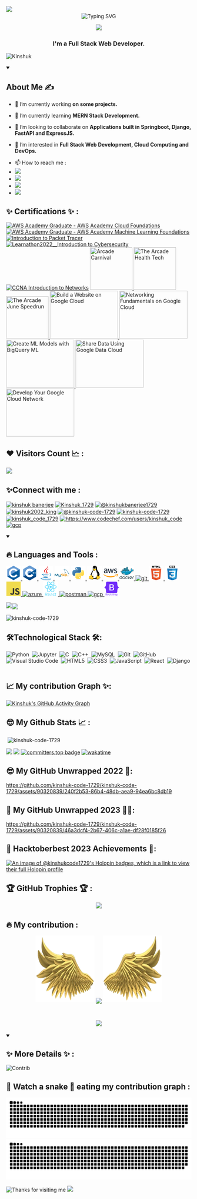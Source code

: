 <!--horizontal divider(gradiant)-->
<img src="https://user-images.githubusercontent.com/73097560/115834477-dbab4500-a447-11eb-908a-139a6edaec5c.gif">
<div align="center">
<img src="https://readme-typing-svg.herokuapp.com?font=Courgette&size=35&pause=1000&color=14D8DB&width=550&height=100&lines=Hi+there👋%2C+I'm+Kinshuk+Banerjee+!" alt="Typing SVG" />
</div>
<p align="center">
    <img src="https://readme-typing-svg.herokuapp.com/?lines=Welcome+to+my+GitHub+profile!;Have+a+look+around+it+😊!&font=Fira%20Code&color=%23D62F79&center=true&width=350&height=30">
</p>
<h3 align="center">I'm a Full Stack Web Developer.</h3>

![Kinshuk](https://user-images.githubusercontent.com/90320839/146675569-70a8a11a-7563-4bf5-9d7e-1ddb5c086c9b.jpeg)

<details open>
<summary> <h2>About Me ✍</h2></summary>
    
- 🔭 I’m currently working **on some projects.**

- 🌱 I’m currently learning **MERN Stack Development.**

- 👯 I’m looking to collaborate on **Applications built in Springboot, Django, FastAPI and ExpressJS.**

- 👀 I’m interested in **Full Stack Web Development, Cloud Computing and DevOps.**
</details>

- 📫 How to reach me : 
- <a href="mailto:cs2068@global.org.in"><img src="https://img.shields.io/badge/Gmail-D14836?style=for-the-badge&logo=gmail&logoColor=white"></a>
- <a href="https://www.youtube.com/@kinshukbanerjee1729" target="_blank"><img src="https://img.shields.io/badge/YouTube-FF0000?style=for-the-badge&logo=youtube&logoColor=white" target="_blank"/></a>
- [<img src = "https://img.shields.io/badge/twitter-%2320A1F1.svg?&style=for-the-badge&logo=twitter&logoColor=white">](https://twitter.com/Kinshuk_1729)
- [<img src="https://img.shields.io/badge/linkedin-430098?style=for-the-badge&logo=linkedin&logoColor=white" />](https://www.linkedin.com/in/kinshuk-banerjee1729/)
<!--- <a href="https://github.com/kinshuk-code-1729" target="_blank">
  <img src=https://img.shields.io/badge/github-%2324292e.svg?&style=for-the-badge&logo=github&logoColor=white alt=github style="margin-bottom: 5px;" /> </a>
- <a href="" target="_blank">
  <img src="https://img.shields.io/badge/Instagram-E4405F?style=for-the-badge&logo=instagram&logoColor=white" /> </a>
- <a href="" target="_blank"> 
  <img src="https://img.shields.io/badge/Facebook-1877F2?style=for-the-badge&logo=facebook&logoColor=white" /> </a>
- <a href=""><img src="https://img.shields.io/badge/Telegram-2CA5E0?style=for-the-badge&logo=telegram&logoColor=white"/></a>-->

## ✨ Certifications ✨ :

<!--START_SECTION:badges-->

[![AWS Academy Graduate - AWS Academy Cloud Foundations](https://images.credly.com/size/110x110/images/73e4a58b-a8ef-41a3-a7db-9183dd269882/image.png)](https://www.credly.com/badges/957561ad-7654-40e0-bc8c-2a796d52fc99/public_url "AWS Academy Graduate - AWS Academy Cloud Foundations")
[![AWS Academy Graduate - AWS Academy Machine Learning Foundations](https://images.credly.com/size/110x110/images/254b883a-44a3-4cec-b6f2-946a80522b39/image.png)](https://www.credly.com/badges/4cfc91dd-8126-4606-9bea-08a623ae4d80/public_url "AWS Academy Graduate - AWS Academy Machine Learning Foundations")
[![Introduction to Packet Tracer](https://images.credly.com/size/110x110/images/09b6d58c-763a-4b40-aea1-787d8f46bbcd/Intro2PT.png)](https://www.credly.com/badges/b2604db7-dadc-423b-83b6-7d8dfae78a88/public_url")
[![Learnathon2022__Introduction to Cybersecurity](https://images.credly.com/size/110x110/images/af8c6b4e-fc31-47c4-8dcb-eb7a2065dc5b/I2CS__1_.png)](https://www.credly.com/badges/ce55999c-d837-4da9-a7a8-3c2fdd10255c/public_url "Learnathon2022__Introduction to Cybersecurity")
[![CCNA Introduction to Networks](https://images.credly.com/size/110x110/images/70d71df5-f3dc-4380-9b9d-f22513a70417/CCNAITN__1_.png)](https://www.credly.com/badges/097c2a58-ed2e-4f95-aab0-d81daf9fdb06/public_url)
<a href="https://www.cloudskillsboost.google/public_profiles/2df7da12-fe4f-4835-9253-350a993779c7/badges/8025439" target="_blank"> <img title="Arcade Carnival" src="https://github.com/kinshuk-code-1729/kinshuk-code-1729/assets/90320839/f22eb0a5-b1bd-4bb9-901e-137941d2a9f2" height="115px" width="115px"> </a>
<a href="https://www.cloudskillsboost.google/public_profiles/2df7da12-fe4f-4835-9253-350a993779c7/badges/9241046" target="_blank"> <img title="The Arcade Health Tech" src="https://github.com/kinshuk-code-1729/kinshuk-code-1729/assets/90320839/9a662b90-e9ff-4fc4-a4a8-b2d1a420bd54" height="115px" width="115px"> </a>
<a href="https://www.cloudskillsboost.google/public_profiles/2df7da12-fe4f-4835-9253-350a993779c7/badges/9599875" target="_blank"> <img title="The Arcade June Speedrun" src="https://github.com/kinshuk-code-1729/kinshuk-code-1729/assets/90320839/08a8719b-de05-44a3-989e-91f41d6263cb" height="115px" width="115px"> </a>
<a href="https://www.credly.com/badges/52c57b02-7c27-4df9-a138-93c9d745f7ef/public_url" target="_blank"> <img title="Build a Website on Google Cloud" src="https://github.com/kinshuk-code-1729/kinshuk-code-1729/assets/90320839/43173791-18aa-4d33-91f7-16524930c20d" height="130px" width="185px"> </a>
<a href="https://www.credly.com/badges/ba680498-9ae5-4d4c-b829-97f9480be760/public_url" target="_blank"> <img title="Networking Fundamentals on Google Cloud" src="https://github.com/kinshuk-code-1729/kinshuk-code-1729/assets/90320839/b8902bf8-cee8-4fe3-b538-edb1da5289fd" height="130px" width="185px"> </a>
<a href="https://www.credly.com/badges/15e9e5ae-55dc-429e-8a3e-8e2fb90cb96e/public_url" target="_blank"> <img title="Create ML Models with BigQuery ML" src="https://github.com/kinshuk-code-1729/kinshuk-code-1729/assets/90320839/694b97a6-6c75-4064-9789-de99c43a4e43" height="130px" width="185px"> </a>
<a href="https://www.credly.com/badges/71f2b5cb-411a-4543-b010-6b3c8a7ed048/public_url" target="_blank"> <img title="Share Data Using Google Data Cloud" src="https://github.com/kinshuk-code-1729/kinshuk-code-1729/assets/90320839/5be33e68-c898-4db9-be9b-ba023cdf61d8" height="130px" width="185px"> </a>
<a href="https://www.credly.com/badges/8ae74279-a3d2-43b7-8231-b27ce899c6b7/public_url" target="_blank"> <img title="Develop Your Google Cloud Network" src="https://github.com/kinshuk-code-1729/kinshuk-code-1729/assets/90320839/46cd0f19-cbde-4562-9750-b157d43904eb" height="130px" width="185px"> </a>


<!--END_SECTION:badges-->

## ❤ Visitors Count 🗠 :
<p align = "left">
  <img src="https://profile-counter.glitch.me/kinshuk-code-1729/count.svg" />
</p>

## ✨Connect with me :
<p align="left">
<a href="https://www.linkedin.com/in/kinshuk-banerjee1729/" target="blank"><img align="center" src="https://raw.githubusercontent.com/rahuldkjain/github-profile-readme-generator/master/src/images/icons/Social/linked-in-alt.svg" alt="kinshuk banerjee" height="30" width="40" /></a>
<a href="https://twitter.com/intent/follow?screen_name=Kinshuk_1729" target="blank"><img align="center" src="https://raw.githubusercontent.com/rahuldkjain/github-profile-readme-generator/master/src/images/icons/Social/twitter.svg" alt="Kinshuk_1729" height="30" width="40" /></a>
<a href="https://www.youtube.com/@kinshukbanerjee1729" target="blank"><img align="center" src="https://raw.githubusercontent.com/rahuldkjain/github-profile-readme-generator/master/src/images/icons/Social/youtube.svg" alt="@kinshukbanerjee1729" height="30" width="40" /></a>
<!--<a href="https://t.me/kinshukbanerjee" target="blank"><img align="center" src="https://cdn3.iconfinder.com/data/icons/social-icons-33/512/Telegram-512.png" alt="kinshukbanerjee" height="30" width="30" /></a>
<a href="" target="blank"><img align="center" src="https://raw.githubusercontent.com/rahuldkjain/github-profile-readme-generator/master/src/images/icons/Social/facebook.svg" alt="kinshuk banerjee" height="30" width="40" /></a>
<a href="" target="blank"><img align="center" src="https://raw.githubusercontent.com/rahuldkjain/github-profile-readme-generator/master/src/images/icons/Social/instagram.svg" alt="king_shook_1729" height="30" width="40" /></a>
<a href="" target="blank"><img align="center" src="https://cdn0.iconfinder.com/data/icons/social-circle-3/72/Whatsapp-512.png" alt="honest888" height="30" width="30" /></a>-->
<a href="https://www.hackerrank.com/profile/kinshuk_code1729" target="blank"><img align="center" src="https://raw.githubusercontent.com/rahuldkjain/github-profile-readme-generator/master/src/images/icons/Social/hackerrank.svg" alt="kinshuk2002_king" height="30" width="40" /></a>
<a href="https://www.hackerearth.com/@kinshuk-code-1729" target="blank"><img align="center" src="https://raw.githubusercontent.com/rahuldkjain/github-profile-readme-generator/master/src/images/icons/Social/hackerearth.svg" alt="@kinshuk-code-1729" height="30" width="40" /></a>
<a href="https://www.leetcode.com/kinshuk-code-1729" target="blank"><img align="center" src="https://raw.githubusercontent.com/rahuldkjain/github-profile-readme-generator/master/src/images/icons/Social/leet-code.svg" alt="kinshuk-code-1729" height="30" width="40" /></a>
<a href="https://auth.geeksforgeeks.org/user/kinshuk_code_1729" target="blank"><img align="center" src="https://raw.githubusercontent.com/rahuldkjain/github-profile-readme-generator/master/src/images/icons/Social/geeks-for-geeks.svg" alt="kinshuk_code_1729" height="30" width="40" /></a>
<a href="https://www.codechef.com/users/kinshuk_code" target="blank"><img align="center" src="https://cdn.jsdelivr.net/npm/simple-icons@3.1.0/icons/codechef.svg" alt="https://www.codechef.com/users/kinshuk_code" height="30" width="40" /></a>
<a href="https://www.cloudskillsboost.google/public_profiles/2df7da12-fe4f-4835-9253-350a993779c7" target="_blank" rel="noreferrer"> <img src="https://www.vectorlogo.zone/logos/google_cloud/google_cloud-icon.svg" alt="gcp" width="40" height="30"/> </a>
</p>

<details open>
<summary><h2>🔥 Languages and Tools :</h2></summary>
<p align="left"> <a href="https://www.cprogramming.com/" target="_blank" rel="noreferrer"> <img src="https://raw.githubusercontent.com/devicons/devicon/master/icons/c/c-original.svg" alt="c" width="40" height="40"/> </a> <a href="https://www.w3schools.com/cpp/" target="_blank" rel="noreferrer"> <img src="https://raw.githubusercontent.com/devicons/devicon/master/icons/cplusplus/cplusplus-original.svg" alt="cplusplus" width="40" height="40"/> </a> <a href="https://www.java.com" target="_blank" rel="noreferrer"> <img src="https://raw.githubusercontent.com/devicons/devicon/master/icons/java/java-original.svg" alt="java" width="40" height="40"/> </a> <a href="https://www.mysql.com/" target="_blank" rel="noreferrer"> <img src="https://raw.githubusercontent.com/devicons/devicon/master/icons/mysql/mysql-original-wordmark.svg" alt="mysql" width="40" height="40"/> </a> <a href="https://www.python.org" target="_blank" rel="noreferrer"> <img src="https://raw.githubusercontent.com/devicons/devicon/master/icons/python/python-original.svg" alt="python" width="40" height="40"/> </a> <a href="https://www.linux.org/" target="_blank" rel="noreferrer"> <img src="https://raw.githubusercontent.com/devicons/devicon/master/icons/linux/linux-original.svg" alt="linux" width="40" height="40"/> </a><a href="https://aws.amazon.com" target="_blank" rel="noreferrer"> <img src="https://raw.githubusercontent.com/devicons/devicon/master/icons/amazonwebservices/amazonwebservices-original-wordmark.svg" alt="aws" width="40" height="40"/> </a> <a href="https://www.docker.com/" target="_blank" rel="noreferrer"> <img src="https://raw.githubusercontent.com/devicons/devicon/master/icons/docker/docker-original-wordmark.svg" alt="docker" width="40" height="40"/> </a> <a href="https://git-scm.com/" target="_blank" rel="noreferrer"> <img src="https://www.vectorlogo.zone/logos/git-scm/git-scm-icon.svg" alt="git" width="40" height="40"/> </a> <a href="https://www.w3schools.com/html/default.asp" target="_blank" rel="noreferrer"> <img src="https://raw.githubusercontent.com/devicons/devicon/master/icons/html5/html5-original-wordmark.svg" alt="html5" width="40" height="40"/> </a>   <a href="https://www.w3schools.com/css/" target="_blank" rel="noreferrer"> <img src="https://raw.githubusercontent.com/devicons/devicon/master/icons/css3/css3-original-wordmark.svg" alt="css3" width="40" height="40"/> </a> <a href="https://www.w3schools.com/js/default.asp" target="_blank" rel="noreferrer"> <img src="https://raw.githubusercontent.com/devicons/devicon/master/icons/javascript/javascript-original.svg" alt="javascript" width="40" height="40"/> </a> <a href="https://azure.microsoft.com/en-in/" target="_blank" rel="noreferrer"> <img src="https://www.vectorlogo.zone/logos/microsoft_azure/microsoft_azure-icon.svg" alt="azure" width="40" height="40"/> </a> <a href="https://reactjs.org/" target="_blank" rel="noreferrer"> <img src="https://raw.githubusercontent.com/devicons/devicon/master/icons/react/react-original-wordmark.svg" alt="react" width="40" height="40"/> </a> <a href="https://postman.com" target="_blank" rel="noreferrer"> <img src="https://www.vectorlogo.zone/logos/getpostman/getpostman-icon.svg" alt="postman" width="40" height="40"/> </a> <a href="https://cloud.google.com" target="_blank" rel="noreferrer"> <img src="https://www.vectorlogo.zone/logos/google_cloud/google_cloud-icon.svg" alt="gcp" width="40" height="40"/> </a> <a href="https://getbootstrap.com" target="_blank"><img src="https://raw.githubusercontent.com/devicons/devicon/master/icons/bootstrap/bootstrap-plain-wordmark.svg" alt="bootstrap" width="40" height="40" /></a>
</p>
</details>

<p><img align="left" src="https://github-profile-summary-cards.vercel.app/api/cards/most-commit-language?username=kinshuk-code-1729&theme=highcontrast" /></p>
<p><img align="center" src="https://github-profile-summary-cards.vercel.app/api/cards/repos-per-language?username=kinshuk-code-1729&theme=highcontrast"/></p>
<p><img align="center" src="https://github-readme-stats.vercel.app/api/top-langs/?username=kinshuk-code-1729&theme=highcontrast&layout=pie" alt="kinshuk-code-1729" /></p>

## 🛠Technological Stack 🛠:
![Python](https://img.shields.io/badge/-Python-ffffff?style=flat&logo=python&logoColor=007ACC)&nbsp;
![Jupyter](https://img.shields.io/badge/-Jupyter-ffffff?style=flat&logo=jupyter&logoColor=007ACC)&nbsp;
![C](https://img.shields.io/badge/-C-ffffff?style=flat&logo=cplusplus&logoColor=007ACC)&nbsp;
![C++](https://img.shields.io/badge/-C++-ffffff?style=flat&logo=cplusplus&logoColor=007ACC)&nbsp;
![MySQL](https://img.shields.io/badge/Mysql-282C34?logo=Mysql&logoColor=F7DF1E)&nbsp;
![Git](https://img.shields.io/badge/git-282C34?logo=git&logoColor=F05032)&nbsp;
![GitHub](https://img.shields.io/badge/-GitHub-ffffff?style=flat&logo=github&logoColor=000000)&nbsp;
![Visual Studio Code](https://img.shields.io/badge/VS%20Code-282C34?logo=visual-studio-code&logoColor=007ACC)&nbsp;
![HTML5](https://img.shields.io/badge/HTML5-282C34?logo=html5&logoColor=E34F26)&nbsp;
![CSS3](https://img.shields.io/badge/CSS3-282C34?logo=css3&logoColor=1572B6)&nbsp;
![JavaScript](https://img.shields.io/badge/JavaScript-282C34?logo=javascript&logoColor=F7DF1E)&nbsp;
![React](https://img.shields.io/badge/React-282C34?logo=React&logoColor=61DBFB)&nbsp;
![Django](https://img.shields.io/badge/Django-282C34?logo=Django&logoColor=41B883)&nbsp;


## 📈 My contribution Graph ✨:
<!-- <a href="#"><img alt="Kinshuk's Activity Graph" src="https://github-readme-activity-graph.vercel.app/graph/?username=kinshuk-code-1729&bg_color=1F222E&color=F8D866&line=F85D7F&point=FFFFFF&hide_border=true" /></a>-->

[![Kinshuk's GitHub Activity Graph](https://github-readme-activity-graph.vercel.app/graph?username=kinshuk-code-1729&bg_color=0d1117&color=ffffff&line=00b3ff&point=f9fafa&area=true&hide_border=true)](https://github.com/kinshuk-code-1729/github-readme-activity-graph)

## 😎 My Github Stats 📈 : 
<p>&nbsp;<img align="center" src="https://github-readme-stats.vercel.app/api?username=kinshuk-code-1729&theme=maroongold&show_icons=true&locale=en" alt="kinshuk-code-1729" /></p>

![](https://img.shields.io/github/followers/kinshuk-code-1729?style=social)
![](https://img.shields.io/github/stars/kinshuk-code-1729?style=social)
[![committers.top badge](https://user-badge.committers.top/india/kinshuk-code-1729.svg)](https://user-badge.committers.top/india/kinshuk-code-1729)
[![wakatime](https://wakatime.com/badge/user/f54b086e-b125-4c3f-b297-4ef53b6d1e7b.svg)](https://wakatime.com/@f54b086e-b125-4c3f-b297-4ef53b6d1e7b)

## 😎 My GitHub Unwrapped 2022 🌟:
https://github.com/kinshuk-code-1729/kinshuk-code-1729/assets/90320839/240f2b53-86b4-48db-aea9-94ea6bc8db19

## 🤩 My GitHub Unwrapped 2023 🤩🌟:
https://github.com/kinshuk-code-1729/kinshuk-code-1729/assets/90320839/46a3dcf4-2b67-406c-a1ae-df28f0185f26

## 🌟 Hacktoberbest 2023 Achievements 🤩:
[![An image of @kinshukcode1729's Holopin badges, which is a link to view their full Holopin profile](https://holopin.me/kinshukcode1729)](https://holopin.io/@kinshukcode1729)

## 🏆 GitHub Trophies 🏆 : 
<p align="center"><a href="https://github.com/ryo-ma/github-profile-trophy" target="_blank"><img src="https://github-profile-trophy.vercel.app/?username=kinshuk-code-1729&theme=radical"/>
</a>
</p>

## 🔥 My contribution :
<p align="center"><a>
   <img height="180" width="160" src="https://github.com/Nitesh-thapliyal/Nitesh-thapliyal/blob/main/left.png">
   <img align="center" src="https://github-readme-streak-stats.herokuapp.com/?user=kinshuk-code-1729&theme=dark&ring=ff1000&currStreakNum=ffffff"/>
   <img height="180" width="160" src="https://github.com/Nitesh-thapliyal/Nitesh-thapliyal/blob/main/right.png">
</p>
<br/>
<p>
    <div align="center">
<a href="https://github.com/kinshuk-code-1729">
    <img src="http://github-profile-summary-cards.vercel.app/api/cards/profile-details?username=kinshuk-code-1729&theme=outrun" />
  </a>
</div>
</p>


<details open>
<summary> <h2>✨ More Details ✨ :</h2> </summary>

![Contrib](https://github.com/kinshuk-code-1729/kinshuk-code-1729/assets/90320839/06182317-9da8-4b86-a0fa-d99056b1c598)


<!-- ![Metrics](https://metrics.lecoq.io/kinshuk-code-1729?template=classic&languages=1&people=1&achievements=1&languages.limit=8&languages.sections=most-used&languages.colors=github&languages.threshold=0%25&languages.indepth=false&languages.categories=markup%2C%20programming&languages.recent.categories=markup%2C%20programming&languages.recent.load=300&languages.recent.days=14&people.limit=24&people.size=28&people.types=followers%2C%20following&people.identicons=false&people.shuffle=false&achievements.threshold=C&achievements.secrets=true&achievements.display=detailed&achievements.limit=0&config.timezone=Asia%2FCalcutta)-->

</details>

## 🌟 Watch a snake 🐍 eating my contribution graph :
![github contribution grid snake animation](https://raw.githubusercontent.com/kinshuk-code-1729/kinshuk-code-1729/output/github-contribution-grid-snake-dark.svg#gh-dark-mode-only)
![github contribution grid snake animation](https://raw.githubusercontent.com/kinshuk-code-1729/kinshuk-code-1729/output/github-contribution-grid-snake.svg#gh-light-mode-only)


<!-- Thank you moving text animation-->
<img height="100" alt="Thanks for visiting me" width="100%" src="https://raw.githubusercontent.com/BrunnerLivio/brunnerlivio/master/images/marquee.svg" />

<!--horizontal divider(gradiant)-->
<img src="https://user-images.githubusercontent.com/73097560/115834477-dbab4500-a447-11eb-908a-139a6edaec5c.gif">
